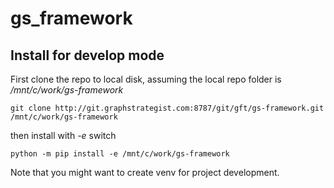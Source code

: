 # gs_framework

## Install for develop mode 

First clone the repo to local disk, assuming the local repo folder is */mnt/c/work/gs-framework*

    git clone http://git.graphstrategist.com:8787/git/gft/gs-framework.git /mnt/c/work/gs-framework

then install with *-e* switch

    python -m pip install -e /mnt/c/work/gs-framework

Note that you might want to create venv for project development. 